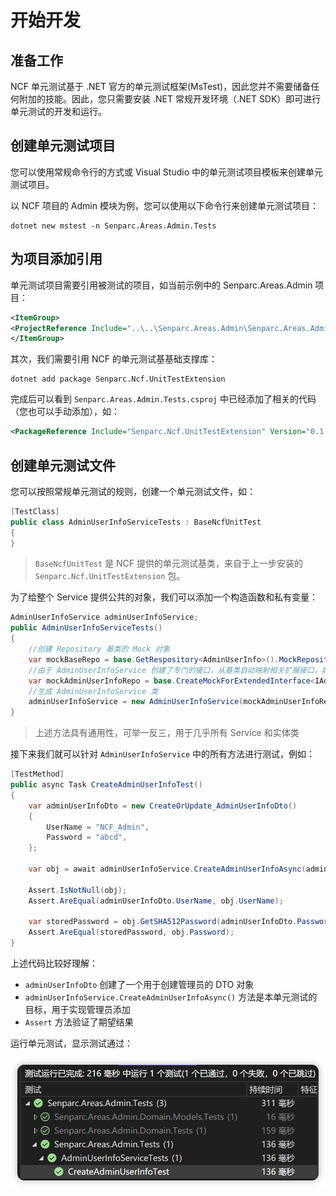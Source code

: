 ﻿# 开始开发

## 准备工作

NCF 单元测试基于 .NET 官方的单元测试框架(MsTest)，因此您并不需要储备任何附加的技能。因此，您只需要安装 .NET 常规开发环境（.NET SDK）即可进行单元测试的开发和运行。

## 创建单元测试项目

您可以使用常规命令行的方式或 Visual Studio 中的单元测试项目模板来创建单元测试项目。

以 NCF 项目的 Admin 模块为例，您可以使用以下命令行来创建单元测试项目：

```shell
dotnet new mstest -n Senparc.Areas.Admin.Tests
```

## 为项目添加引用

单元测试项目需要引用被测试的项目，如当前示例中的 Senparc.Areas.Admin 项目：

```xml
<ItemGroup>
<ProjectReference Include="..\..\Senparc.Areas.Admin\Senparc.Areas.Admin.csproj" />
</ItemGroup>
```

其次，我们需要引用 NCF 的单元测试基基础支撑库：

```shell
dotnet add package Senparc.Ncf.UnitTestExtension
```

完成后可以看到 `Senparc.Areas.Admin.Tests.csproj` 中已经添加了相关的代码（您也可以手动添加），如：

```xml
<PackageReference Include="Senparc.Ncf.UnitTestExtension" Version="0.1.1.2-preview1" />
```

## 创建单元测试文件

您可以按照常规单元测试的规则，创建一个单元测试文件，如：

```C#
[TestClass]
public class AdminUserInfoServiceTests : BaseNcfUnitTest
{
}
```

> `BaseNcfUnitTest` 是 NCF 提供的单元测试基类，来自于上一步安装的 `Senparc.Ncf.UnitTestExtension` 包。

为了给整个 Service 提供公共的对象，我们可以添加一个构造函数和私有变量：

```C#
AdminUserInfoService adminUserInfoService;
public AdminUserInfoServiceTests()
{
    //创建 Repository 基类的 Mock 对象
    var mockBaseRepo = base.GetRespository<AdminUserInfo>().MockRepository;
    //由于 AdminUserInfoService 创建了专门的接口，从基类自动映射相关扩展接口，如果直接使用 IClientRepositoryBase<AdminUserInfo> 操作数据，则这一句可以省略
    var mockAdminUserInfoRepo = base.CreateMockForExtendedInterface<IAdminUserInfoRepository, IClientRepositoryBase<AdminUserInfo>>(mockBaseRepo);
    //生成 AdminUserInfoService 类
    adminUserInfoService = new AdminUserInfoService(mockAdminUserInfoRepo.Object, null, base._serviceProvider);
}
```

> 上述方法具有通用性，可举一反三，用于几乎所有 Service 和实体类

接下来我们就可以针对 `AdminUserInfoService` 中的所有方法进行测试，例如：

```C#
[TestMethod]
public async Task CreateAdminUserInfoTest()
{
    var adminUserInfoDto = new CreateOrUpdate_AdminUserInfoDto()
    {
        UserName = "NCF_Admin",
        Password = "abcd",
    };

    var obj = await adminUserInfoService.CreateAdminUserInfoAsync(adminUserInfoDto);

    Assert.IsNotNull(obj);
    Assert.AreEqual(adminUserInfoDto.UserName, obj.UserName);

    var storedPassword = obj.GetSHA512Password(adminUserInfoDto.Password, obj.PasswordSalt);
    Assert.AreEqual(storedPassword, obj.Password);
}
```

上述代码比较好理解：

- `adminUserInfoDto` 创建了一个用于创建管理员的 DTO 对象
- `adminUserInfoService.CreateAdminUserInfoAsync()` 方法是本单元测试的目标，用于实现管理员添加
- `Assert` 方法验证了期望结果

运行单元测试，显示测试通过：

<img src="./images/development-01.png" />

